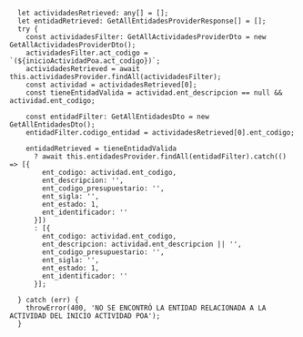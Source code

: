       let actividadesRetrieved: any[] = [];
      let entidadRetrieved: GetAllEntidadesProviderResponse[] = [];
      try {
        const actividadesFilter: GetAllActividadesProviderDto = new GetAllActividadesProviderDto();
        actividadesFilter.act_codigo = `(${inicioActividadPoa.act_codigo})`;
        actividadesRetrieved = await this.actividadesProvider.findAll(actividadesFilter);
        const actividad = actividadesRetrieved[0];
        const tieneEntidadValida = actividad.ent_descripcion == null && actividad.ent_codigo;

        const entidadFilter: GetAllEntidadesDto = new GetAllEntidadesDto();
        entidadFilter.codigo_entidad = actividadesRetrieved[0].ent_codigo;

        entidadRetrieved = tieneEntidadValida
          ? await this.entidadesProvider.findAll(entidadFilter).catch(() => [{
            ent_codigo: actividad.ent_codigo,
            ent_descripcion: '',
            ent_codigo_presupuestario: '',
            ent_sigla: '',
            ent_estado: 1,
            ent_identificador: ''
          }])
          : [{
            ent_codigo: actividad.ent_codigo,
            ent_descripcion: actividad.ent_descripcion || '',
            ent_codigo_presupuestario: '',
            ent_sigla: '',
            ent_estado: 1,
            ent_identificador: ''
          }];

      } catch (err) {
        throwError(400, 'NO SE ENCONTRÓ LA ENTIDAD RELACIONADA A LA ACTIVIDAD DEL INICIO ACTIVIDAD POA');
      }
